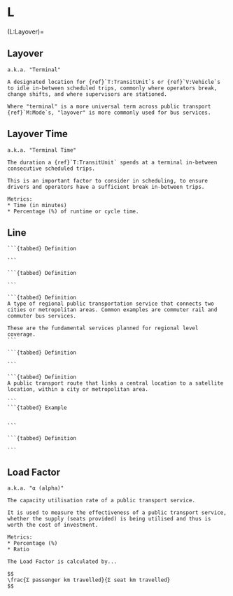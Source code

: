 # L

(L:Layover)=

## Layover

```{tabbed} Definition
a.k.a. "Terminal"

A designated location for {ref}`T:TransitUnit`s or {ref}`V:Vehicle`s to idle in-between scheduled trips, commonly where operators break, change shifts, and where supervisors are stationed.

Where "terminal" is a more universal term across public transport {ref}`M:Mode`s, "layover" is more commonly used for bus services.
```

## Layover Time

```{tabbed} Definition
a.k.a. "Terminal Time"

The duration a {ref}`T:TransitUnit` spends at a terminal in-between consecutive scheduled trips.

This is an important factor to consider in scheduling, to ensure drivers and operators have a sufficient break in-between trips.
```

```{tabbed} Application
Metrics:
* Time (in minutes)
* Percentage (%) of runtime or cycle time.
```

## Line

````{dropdown} Branch Line
```{tabbed} Definition

```
````

````{dropdown} Feeder Line
```{tabbed} Definition

```
````

````{dropdown} Intercity Line
```{tabbed} Definition
A type of regional public transportation service that connects two cities or metropolitan areas. Common examples are commuter rail and commuter bus services.

These are the fundamental services planned for regional level coverage.
```
````

````{dropdown} Loop / Circulator
```{tabbed} Definition

```
````

````{dropdown} Radial Line
```{tabbed} Definition
A public transport route that links a central location to a satellite location, within a city or metropolitan area.

```
```{tabbed} Example


```
````

````{dropdown} Trunk Line
```{tabbed} Definition

```
````

## Load Factor

```{tabbed} Definition
a.k.a. "α (alpha)"

The capacity utilisation rate of a public transport service.

It is used to measure the effectiveness of a public transport service, whether the supply (seats provided) is being utilised and thus is worth the cost of investment.
```

```{tabbed} Application
Metrics:
* Percentage (%)
* Ratio

The Load Factor is calculated by...

$$
\frac{Σ passenger km travelled}{Σ seat km travelled}
$$

```
